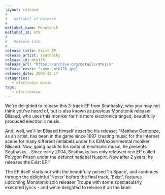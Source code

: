 ```yaml
---
layout: release
#
#   Netlabel of Release
#
netlabel_name: Monotonik
netlabel_id: mtk
#
#   Release Info
#
release_title: Exist EP
release_artist: Seathasky
release_id: mtk176
release_url: "https://archive.org/details/mtk176"
release_cover: "cover-mtk176.jpg"
release_date: 2006-12-17
categories:
   - electronic music
tags:
   - electronica
---
```

We're delighted to release this 3-track EP from Seathasky, who you may not think you've heard of, but is also known as previous Monotonik releaser Blisaed, who uses this moniker for his more electronica tinged, beautifully produced electronic music.

And, well, we'll let Blisaed himself describe his release: "Matthew Centonze, as an artist, has been in the game since 1997 creating music for the Internet scene for many different netlabels under his IDM/experimental moniker Blisaed. Now, going back to his roots of electronic music, he presents Seathasky... Since early 2004, Seathasky has only released one EP called Polygon Prison under the defunct netlabel Nuspirt. Now after 2 years, he releases the Exist EP."

The EP itself starts out with the beautifully poised 'In Space', and continues through the delightful 'Never' before the final track, 'Exist', features upcoming Monotonik solo releaser Troupe with some spectacularly executed lyrics - and we're delighted to release it on the label.
